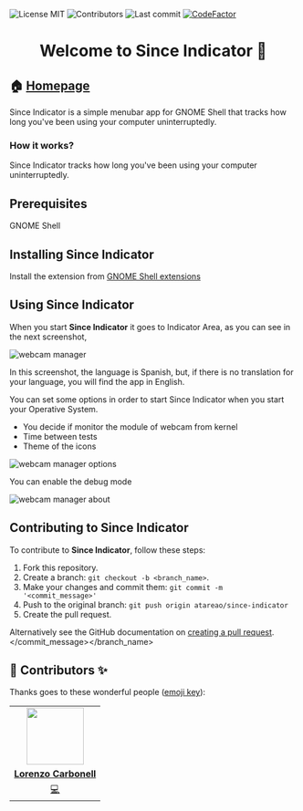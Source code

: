 
<!-- start project-info -->
<!--
project_title: Since Indicator
github_project: https://github.com/atareao/since-indicator
license: MIT
icon: /datos/Sync/Programacion/gnome-shell/since-indicator@atareao.es/icons/since-indicator.svg
homepage: https://www.atareao.es/aplicacion/since-indicator/
license-badge: True
contributors-badge: True
lastcommit-badge: True
codefactor-badge: True
--->

<!-- end project-info -->

<!-- start badges -->

![License MIT](https://img.shields.io/badge/license-MIT-green)
![Contributors](https://img.shields.io/github/contributors-anon/atareao/since-indicator)
![Last commit](https://img.shields.io/github/last-commit/atareao/since-indicator)
[![CodeFactor](https://www.codefactor.io/repository/github/atareao/since-indicator/badge/master)](https://www.codefactor.io/repository/github/atareao/since-indicator/overview/master)
<!-- end badges -->

<!-- start description -->
<h1 align="center">Welcome to <span id="project_title">Since Indicator</span> 👋</h1>
<p>
<a href="https://www.atareao.es/aplicacion/desactivar-tu-webcam/" id="homepage" rel="nofollow">
</a>
</p>
<h2>🏠 <a href="https://www.atareao.es/aplicacion/desactivar-tu-webcam/" id="homepage">Homepage</a></h2>
<p><span id="project_title">Since Indicator</span> is a simple menubar app for GNOME Shell that tracks how long you've been using your computer uninterruptedly.</p>

### How it works?

<span id="project_title">Since Indicator</span> tracks how long you've been using your computer uninterruptedly.

<!-- end description -->

<!-- start prerequisites -->
## Prerequisites

GNOME Shell

<!-- end prerequisites -->

<!-- start installing -->
## Installing <span id="project_title">Since Indicator</span>

Install the extension from <a href="https://extensions.gnome.org/extension/1477/since-indicator/">GNOME Shell extensions</a>



<!-- end installing -->

<!-- start using -->
## Using <span id="project_title">Since Indicator</span>

When you start **<span id="project_title">Since Indicator</span>** it goes to Indicator Area, as you can see in the next screenshot,

![webcam manager](./screenshots/screenshot_01.png)

In this screenshot, the language is Spanish, but, if there is no translation for your language, you will find the app in English.

You can set some options in order to start <span id="project_title">Since Indicator</span> when you start your Operative System.

* You decide if monitor the module of webcam from kernel
* Time between tests
* Theme of the icons

![webcam manager options](./screenshots/screenshot_02.png)

You can enable the debug mode

![webcam manager about](./screenshots/screenshot_03.png)



<!-- end using -->

<!-- start contributing -->
## Contributing to <span id="project_title">Since Indicator</span>

To contribute to **<span id="project_title">Since Indicator</span>**, follow these steps:

1. Fork this repository.
2. Create a branch: `git checkout -b <branch_name>`.
3. Make your changes and commit them: `git commit -m '<commit_message>'`
4. Push to the original branch: `git push origin atareao/since-indicator`
5. Create the pull request.

Alternatively see the GitHub documentation on [creating a pull request](https://help.github.com/en/github/collaborating-with-issues-and-pull-requests/creating-a-pull-request).
</commit_message></branch_name>

<!-- end contributing -->

<!-- start contributors -->
## 👤 Contributors ✨

Thanks goes to these wonderful people ([emoji key](https://allcontributors.org/docs/en/emoji-key)):



<!-- end contributors -->

<!-- start table-contributors -->

<table id="contributors">
    <tr id="info_avatar">
        <td id="atareao" align="center">
            <a href="https://github.com/atareao">
                <img src="https://avatars3.githubusercontent.com/u/298055?v=4" width="100px"/>
            </a>
        </td>
    </tr>
    <tr id="info_name">
        <td id="atareao" align="center">
            <a href="https://github.com/atareao">
                <strong>Lorenzo Carbonell</strong>
            </a>
        </td>
    </tr>
    <tr id="info_commit">
        <td id="atareao" align="center">
            <a href="/commits?author=atareao">
                <span id="role">💻</span>
            </a>
        </td>
    </tr>
</table>
<!-- end table-contributors -->
